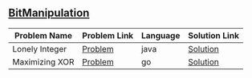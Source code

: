 ## [BitManipulation](https://www.hackerrank.com/domains/algorithms/bit-manipulation)

|Problem Name|Problem Link|Language|Solution Link|
---|---|---|---
|Lonely Integer|[Problem](https://www.hackerrank.com/challenges/lonely-integer/problem)|java|[Solution](./LonelyInteger.java)|
|Maximizing XOR|[Problem](https://www.hackerrank.com/challenges/maximizing-xor/problem)|go|[Solution](./maximizing-xor.go)|
